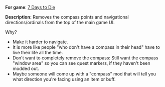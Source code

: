 **For game**: [7 Days to Die](https://7daystodie.com)

**Description:**
Removes the compass points and navigational directions/ordinals from the top of the main game UI.

Why?
- Make it harder to navigate.
- It is more like people "who don't have a compass in their head" have to live their life all the time.
- Don't want to completely remove the compass: Still want the compass "window area" so you can see quest markers, if they haven't been modded out.
- Maybe someone will come up with a "compass" mod that will tell you what direction you're facing using an item or buff.